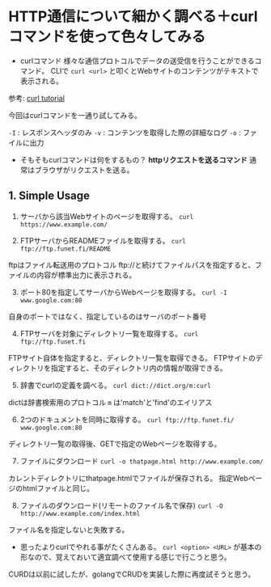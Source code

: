 # HTTP通信について細かく調べる＋curlコマンドを使って色々してみる
* curlコマンド
様々な通信プロトコルでデータの送受信を行うことができるコマンド。
CLIで `curl <url>` と叩くとWebサイトのコンテンツがテキストで表示される。

参考: [curl tutorial](https://github.com/curl/curl/blob/master/docs/MANUAL.md)

今回はcurlコマンドを一通り試してみる。

`-I` : レスポンスヘッダのみ
`-v` : コンテンツを取得した際の詳細なログ
`-o` : ファイルに出力

* そもそもcurlコマンドは何をするもの？
**httpリクエストを送るコマンド**
通常はブラウザがリクエストを送る。

## 1. Simple Usage

1. サーバから該当Webサイトのページを取得する。
 `curl https://www.example.com/`

2. FTPサーバからREADMEファイルを取得する。
 `curl ftp://ftp.funet.fi/README`

ftpはファイル転送用のプロトコル
ftp://と続けてファイルパスを指定すると、ファイルの内容が標準出力に表示される。

3. ポート80を指定してサーバからWebページを取得する。
 `curl -I www.google.com:80`

自身のポートではなく、指定しているのはサーバのポート番号

4. FTPサーバを対象にディレクトリ一覧を取得する。
 `curl ftp://ftp.funet.fi`

FTPサイト自体を指定すると、ディレクトリ一覧を取得できる。
FTPサイトのディレクトリを指定すると、そのディレクトリ内の情報が取得できる。

5. 辞書でcurlの定義を調べる。
 `curl dict://dict.org/m:curl`

dictは辞書検索用のプロトコル
`m` は'match'と'find'のエイリアス

6. 2つのドキュメントを同時に取得する。
 `curl ftp://ftp.funet.fi/ www.google.com:80`

ディレクトリ一覧の取得後、GETで指定のWebページを取得する。

7. ファイルにダウンロード
 `curl -o thatpage.html http://www.example.com/`

カレントディレクトリにthatpage.htmlでファイルが保存される。
指定Webページのhtmlファイルと同じ。

8. ファイルのダウンロード(リモートのファイル名で保存)
 `curl -O http://www.example.com/index.html`

ファイル名を指定しないと失敗する。

* 思ったよりcurlでやれる事がたくさんある。
`curl <option> <URL>` が基本の形なので、覚えておいて適宜調べて使用する感じで行こうと思う。

CURDは以前に試したが、golangでCRUDを実装した際に再度試そうと思う。
